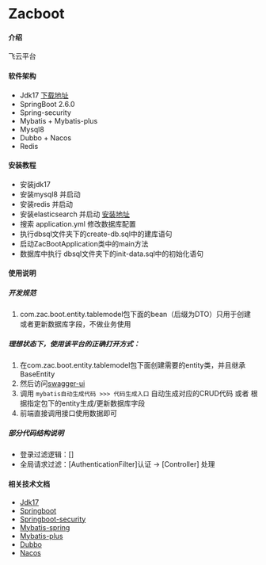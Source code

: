 # Zacboot

#### 介绍
飞云平台

#### 软件架构
- Jdk17 [下载地址](https://www.oracle.com/java/technologies/javase-jdk17-downloads.html)
- SpringBoot 2.6.0
- Spring-security
- Mybatis + Mybatis-plus
- Mysql8
- Dubbo + Nacos
- Redis

#### 安装教程
- 安装jdk17
- 安装mysql8 并启动
- 安装redis 并启动
- 安装elasticsearch 并启动 [安装地址](https://artifacts.elastic.co/downloads/elasticsearch/elasticsearch-6.0.1.msi)
- 搜索 application.yml 修改数据库配置
- 执行dbsql文件夹下的create-db.sql中的建库语句
- 启动ZacBootApplication类中的main方法
- 数据库中执行 dbsql文件夹下的init-data.sql中的初始化语句

#### 使用说明
 ##### 开发规范
 1. com.zac.boot.entity.tablemodel包下面的bean（后缀为DTO）只用于创建或者更新数据库字段，不做业务使用
 ##### 理想状态下，使用该平台的正确打开方式：
 1. 在com.zac.boot.entity.tablemodel包下面创建需要的entity类，并且继承BaseEntity
 3. 然后访问[swagger-ui](http://localhost:9088/swagger-ui/index.html)
 4. 调用 `mybatis自动生成代码 >>> 代码生成入口` 自动生成对应的CRUD代码 或者 根据指定包下的entity生成/更新数据库字段
 5. 前端直接调用接口使用数据即可
 
 ##### 部分代码结构说明
 - 登录过滤逻辑：[]
 - 全局请求过滤：[AuthenticationFilter]认证 -> [Controller] 处理
    

#### 相关技术文档
- [Jdk17](https://www.oracle.com/java/technologies/javase-jdk17-downloads.html)
- [Springboot](https://docs.spring.io/spring-boot/docs/current/reference/htmlsingle/)
- [Springboot-security](https://docs.spring.io/spring-boot/docs/current/reference/htmlsingle/#boot-features-security)
- [Mybatis-spring](http://mybatis.org/spring/zh/)
- [Mybatis-plus](https://baomidou.com/guide/)
- [Dubbo](http://dubbo.apache.org/zh-cn/docs/user/quick-start.html)
- [Nacos](https://nacos.io/zh-cn/docs/quick-start.html)





